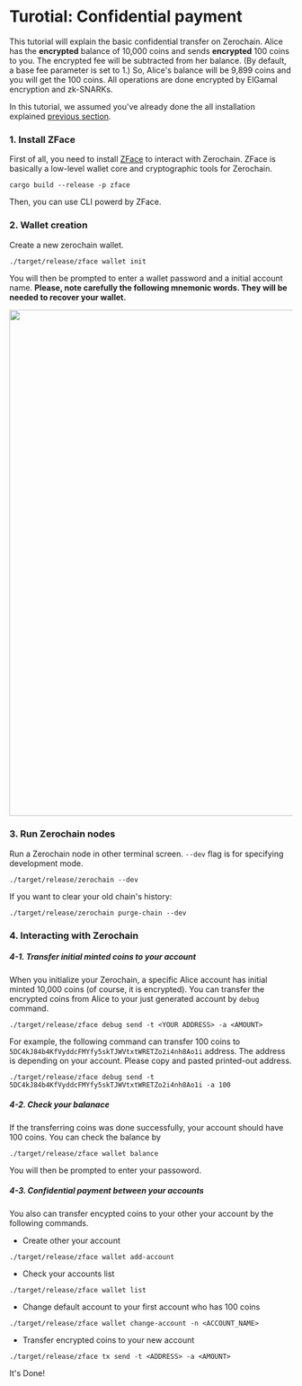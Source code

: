 # Turotial: Confidential payment

This tutorial will explain the basic confidential transfer on Zerochain. Alice has the **encrypted** balance of 10,000 coins and sends **encrypted** 100 coins to you. The encrypted fee will be subtracted from her balance. (By default, a base fee parameter is set to 1.) So, Alice's balance will be 9,899 coins and you will get the 100 coins. All operations are done encrypted by ElGamal encryption and zk-SNARKs.

In this tutorial, we assumed you've already done the all installation explained [previous section](ch01-01-installation.md).

### 1. Install ZFace
First of all, you need to install [ZFace](ch02-00-zface.md) to interact with Zerochain. ZFace is basically a low-level wallet core and cryptographic tools for Zerochain.

```
cargo build --release -p zface
```

Then, you can use CLI powerd by ZFace.

### 2. Wallet creation
Create a new zerochain wallet.

```
./target/release/zface wallet init
```

You will then be prompted to enter a wallet password and a initial account name.
**Please, note carefully the following mnemonic words. They will be needed to recover your wallet.**

<div align="center">
<img src="https://user-images.githubusercontent.com/20852667/60558171-34957f00-9d83-11e9-9094-e446cb9b2ce7.png" width="900px">
</div>

### 3. Run Zerochain nodes
Run a Zerochain node in other terminal screen. `--dev` flag is for specifying development mode.

```
./target/release/zerochain --dev
```

If you want to clear your old chain's history:
```
./target/release/zerochain purge-chain --dev
```

### 4. Interacting with Zerochain

##### 4-1. Transfer initial minted coins to your account
When you initialize your Zerochain, a specific Alice account has initial minted 10,000 coins (of course, it is encrypted). You can transfer the encrypted coins from Alice to your just generated account by `debug` command.

```
./target/release/zface debug send -t <YOUR ADDRESS> -a <AMOUNT>
```

For example, the following command can transfer 100 coins to `5DC4kJ84b4KfVyddcFMYfy5skTJWVtxtWRETZo2i4nh8Ao1i` address. The address is depending on your account. Please copy and pasted printed-out address.

```
./target/release/zface debug send -t 5DC4kJ84b4KfVyddcFMYfy5skTJWVtxtWRETZo2i4nh8Ao1i -a 100
```


##### 4-2. Check your balanace
If the transferring coins was done successfully, your account should have 100 coins. You can check the balance by

```
./target/release/zface wallet balance
```

You will then be prompted to enter your passoword.

##### 4-3. Confidential payment between your accounts
You also can transfer encypted coins to your other your account by the following commands.

- Create other your account
```
./target/release/zface wallet add-account
```

- Check your accounts list
```
./target/release/zface wallet list
```

- Change default account to your first account who has 100 coins
```
./target/release/zface wallet change-account -n <ACCOUNT_NAME>
```

- Transfer encrypted coins to your new account
```
./target/release/zface tx send -t <ADDRESS> -a <AMOUNT>
```
It's Done!